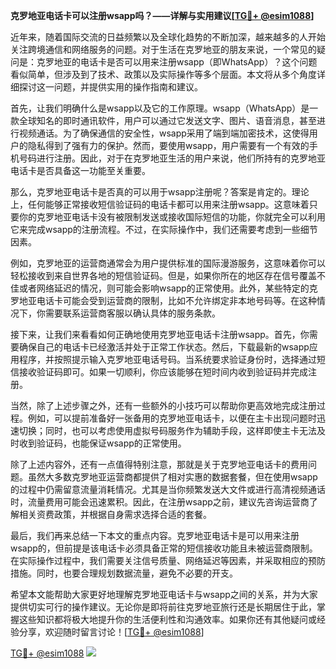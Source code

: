 **克罗地亚电话卡可以注册wsapp吗？——详解与实用建议[[TG💪+ @esim1088](https://t.me/s/esim1088)]**

近年来，随着国际交流的日益频繁以及全球化趋势的不断加深，越来越多的人开始关注跨境通信和网络服务的问题。对于生活在克罗地亚的朋友来说，一个常见的疑问是：克罗地亚的电话卡是否可以用来注册wsapp（即WhatsApp）？这个问题看似简单，但涉及到了技术、政策以及实际操作等多个层面。本文将从多个角度详细探讨这一问题，并提供实用的操作指南和建议。

首先，让我们明确什么是wsapp以及它的工作原理。wsapp（WhatsApp）是一款全球知名的即时通讯软件，用户可以通过它发送文字、图片、语音消息，甚至进行视频通话。为了确保通信的安全性，wsapp采用了端到端加密技术，这使得用户的隐私得到了强有力的保护。然而，要使用wsapp，用户需要有一个有效的手机号码进行注册。因此，对于在克罗地亚生活的用户来说，他们所持有的克罗地亚电话卡是否具备这一功能至关重要。

那么，克罗地亚电话卡是否真的可以用于wsapp注册呢？答案是肯定的。理论上，任何能够正常接收短信验证码的电话卡都可以用来注册wsapp。这意味着只要你的克罗地亚电话卡没有被限制发送或接收国际短信的功能，你就完全可以利用它来完成wsapp的注册流程。不过，在实际操作中，我们还需要考虑到一些细节因素。

例如，克罗地亚的运营商通常会为用户提供标准的国际漫游服务，这意味着你可以轻松接收到来自世界各地的短信验证码。但是，如果你所在的地区存在信号覆盖不佳或者网络延迟的情况，则可能会影响wsapp的正常使用。此外，某些特定的克罗地亚电话卡可能会受到运营商的限制，比如不允许绑定非本地号码等。在这种情况下，你需要联系运营商客服以确认具体的服务条款。

接下来，让我们来看看如何正确地使用克罗地亚电话卡注册wsapp。首先，你需要确保自己的电话卡已经激活并处于正常工作状态。然后，下载最新的wsapp应用程序，并按照提示输入克罗地亚电话号码。当系统要求验证身份时，选择通过短信接收验证码即可。如果一切顺利，你应该能够在短时间内收到验证码并完成注册。

当然，除了上述步骤之外，还有一些额外的小技巧可以帮助你更高效地完成注册过程。例如，可以提前准备好一张备用的克罗地亚电话卡，以便在主卡出现问题时迅速切换；同时，也可以考虑使用虚拟号码服务作为辅助手段，这样即使主卡无法及时收到验证码，也能保证wsapp的正常使用。

除了上述内容外，还有一点值得特别注意，那就是关于克罗地亚电话卡的费用问题。虽然大多数克罗地亚运营商都提供了相对实惠的数据套餐，但在使用wsapp的过程中仍需留意流量消耗情况。尤其是当你频繁发送大文件或进行高清视频通话时，流量费用可能会迅速累积。因此，在注册wsapp之前，建议先咨询运营商了解相关资费政策，并根据自身需求选择合适的套餐。

最后，我们再来总结一下本文的重点内容。克罗地亚电话卡是可以用来注册wsapp的，但前提是该电话卡必须具备正常的短信接收功能且未被运营商限制。在实际操作过程中，我们需要关注信号质量、网络延迟等因素，并采取相应的预防措施。同时，也要合理规划数据流量，避免不必要的开支。

希望本文能帮助大家更好地理解克罗地亚电话卡与wsapp之间的关系，并为大家提供切实可行的操作建议。无论你是即将前往克罗地亚旅行还是长期居住于此，掌握这些知识都将极大地提升你的生活便利性和沟通效率。如果你还有其他疑问或经验分享，欢迎随时留言讨论！[[TG💪+ @esim1088](https://t.me/s/esim1088)]

[TG💪+ @esim1088](https://t.me/s/esim1088) ![](https://i.postimg.cc/4NQfJmqS/Snipaste-2025-05-13-00-14-12.png)
